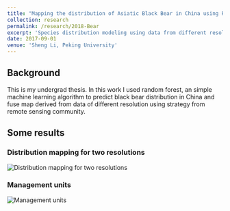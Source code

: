 ```yaml
---
title: "Mapping the distribution of Asiatic Black Bear in China using Random Forest and Map Fusion Technique"
collection: research
permalink: /research/2018-Bear
excerpt: 'Species distribution modeling using data from different resolution'
date: 2017-09-01
venue: 'Sheng Li, Peking University'
---
```


## Background
This is my undergrad thesis. In this work I used random forest, an simple machine learning algorithm to predict black bear distribution in China and fuse map derived from data of different resolution using strategy from remote sensing community.

## Some results

### Distribution mapping for two resolutions
![Distribution mapping for two resolutions](http://YunyiShen.github.io/files/Research_figs/ABB/prob_maps.jpg)

### Management units
![Management units](http://YunyiShen.github.io/files/Research_figs/ABB/unit_maps.jpg)
